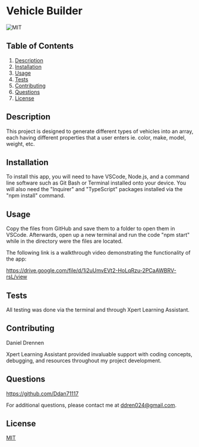 # Vehicle Builder

![MIT](https://img.shields.io/badge/License-MIT-yellow.svg)

## Table of Contents

1. [Description](#description)
2. [Installation](#installation)
3. [Usage](#usage)
4. [Tests](#tests)
5. [Contributing](#contributing)
6. [Questions](#questions)
7. [License](#license)

## Description

This project is designed to generate different types of vehicles into an array, each having different properties that a user enters ie. color, make, model, weight, etc.

## Installation

To install this app, you will need to have VSCode, Node.js, and a command line software such as Git Bash or Terminal installed onto your device. You will also need the "Inquirer" and "TypeScript" packages installed via the "npm install" command.

## Usage

Copy the files from GitHub and save them to a folder to open them in VSCode. Afterwards, open up a new terminal and run the code "npm start" while in the directory were the files are located.

The following link is a walkthrough video demonstrating the functionality of the app: 

https://drive.google.com/file/d/1i2uUmvEVt2-HoLqRzu-2PCaAWBRV-rsL/view

    
## Tests
    
All testing was done via the terminal and through Xpert Learning Assistant.

## Contributing

Daniel Drennen


Xpert Learning Assistant provided invaluable support with coding concepts, debugging, and resources throughout my project development.

## Questions

https://github.com/Ddan71117


For additional questions, please contact me at ddren024@gmail.com.

## License

[MIT](https://opensource.org/licenses/MIT)